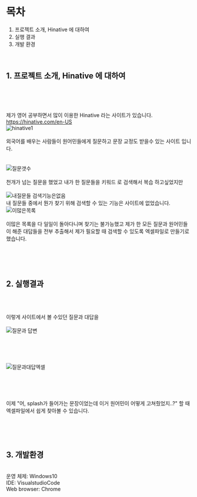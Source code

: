 # 목차

1. 프로젝트 소개, Hinative 에 대하여
2. 실행 결과
3. 개발 환경


<br>

## 1. 프로젝트 소개, Hinative 에 대하여
<br><br><br>

제가 영어 공부하면서 많이 이용한 Hinative 라는 사이트가 있습니다. <br> https://hinative.com/en-US <br> ![hinative1](https://user-images.githubusercontent.com/36907312/119688700-2ecb4a00-be83-11eb-8698-6cb7292a999f.PNG) <br> <br> 외국어를 배우는 사람들이 원어민들에게 질문하고 문장 교정도 받을수 있는 사이트 입니다.<br> <br> <br> ![질문갯수](https://user-images.githubusercontent.com/36907312/119689268-aac59200-be83-11eb-842d-0cc44c2e992b.PNG) <br> <br> 천개가 넘는 질문을 했었고 내가 한 질문들을 키워드 로 검색해서 복습 하고싶었지만 <br> <br> ![내질문들 검색기능은없음](https://user-images.githubusercontent.com/36907312/119689703-06901b00-be84-11eb-827a-5ea05b474f0a.PNG)
<br>  내 질문들 중에서 뭔가 찾기 위해 검색할 수 있는 기능은 사이트에 없었습니다. <br>  ![이많은목록](https://user-images.githubusercontent.com/36907312/119689973-43f4a880-be84-11eb-99a3-3d8561087ca0.PNG)
<br> <br> 이많은 목록을 다 일일이 돌아다니며 찾기는 불가능했고 제가 한 모든 질문과 원어민들이 해준 대답들을 전부 추출해서 제가 필요할 때 검색할 수 있도록 엑셀파일로 만들기로 했습니다.
<br><br><br><br><br>
## 2. 실행결과

<br><br>

이렇게 사이트에서 볼 수있던 질문과 대답을
<br><br>
![질문과 답변](https://user-images.githubusercontent.com/36907312/119691311-6f2bc780-be85-11eb-86a2-b1bf20539089.PNG)

<br><br><br>

![질문과대답엑셀](https://user-images.githubusercontent.com/36907312/119691704-c3cf4280-be85-11eb-9d8d-70908d70380a.PNG)


<br><br><br>

이제 "어, splash가 들어가는 문장이었는데 이거 원어민이 어떻게 고쳐줬었지..?" 할 때 엑셀파일에서 쉽게 찾아볼 수 있습니다.

<br><br><br>

## 3. 개발환경
<br>
운영 체제: Windows10<br>
IDE: VisualstudioCode<br>
Web browser: Chrome




